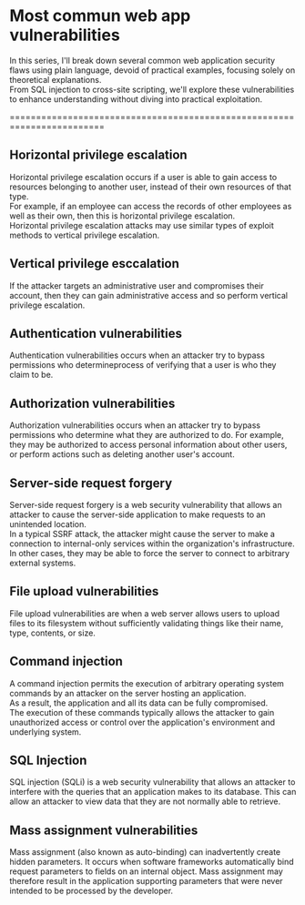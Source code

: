 # Most commun web app vulnerabilities <br>
In this series, I'll break down several common web application security flaws using plain language, devoid of practical examples, focusing solely on theoretical explanations. <br>
From SQL injection to cross-site scripting, we'll explore these vulnerabilities to enhance understanding without diving into practical exploitation.

========================================================================
## Horizontal privilege escalation
Horizontal privilege escalation occurs if a user is able to gain access to resources belonging to another user, instead of their own resources of that type. <br>
For example, if an employee can access the records of other employees as well as their own, then this is horizontal privilege escalation. <br>
Horizontal privilege escalation attacks may use similar types of exploit methods to vertical privilege escalation.

## Vertical privilege esccalation 
If the attacker targets an administrative user and compromises their account, then they can gain administrative access and so perform vertical privilege escalation. 

## Authentication vulnerabilities
Authentication vulnerabilities occurs when an attacker try to bypass permissions who determineprocess of verifying that a user is who they claim to be.

## Authorization vulnerabilities
Authorization vulnerabilities occurs when an attacker try to bypass permissions who determine what they are authorized to do. For example, they may be authorized to access personal information about other users, or perform actions such as deleting another user's account. 

## Server-side request forgery
Server-side request forgery is a web security vulnerability that allows an attacker to cause the server-side application to make requests to an unintended location. <br>
In a typical SSRF attack, the attacker might cause the server to make a connection to internal-only services within the organization's infrastructure. <br> In other cases, they may be able to force the server to connect to arbitrary external systems. 

## File upload vulnerabilities
File upload vulnerabilities are when a web server allows users to upload files to its filesystem without sufficiently validating things like their name, type, contents, or size.

## Command injection 
A command injection permits the execution of arbitrary operating system commands by an attacker on the server hosting an application. <br> As a result, the application and all its data can be fully compromised. <br> The execution of these commands typically allows the attacker to gain unauthorized access or control over the application's environment and underlying system.

## SQL Injection 
SQL injection (SQLi) is a web security vulnerability that allows an attacker to interfere with the queries that an application makes to its database. This can allow an attacker to view data that they are not normally able to retrieve.

## Mass assignment vulnerabilities
Mass assignment (also known as auto-binding) can inadvertently create hidden parameters. It occurs when software frameworks automatically bind request parameters to fields on an internal object. Mass assignment may therefore result in the application supporting parameters that were never intended to be processed by the developer.

